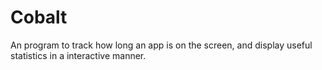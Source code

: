 # Cobalt
An program to track how long an app is on the screen, and display useful statistics in a interactive manner.
